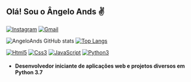 <h2>Olá! Sou o Ângelo Ands ✌️</h2>

[![Instagram](https://img.shields.io/badge/Instagram-E4405F?style=for-the-badge&logo=instagram&logoColor=white)](https://instagram.com/ands_aa)
[![Gmail](https://img.shields.io/badge/Gmail-D14836?style=for-the-badge&logo=gmail&logoColor=white)](https://gmail.com/angeloandrade143@gmail.com)

![AngeloAnds GitHub stats](https://github-readme-stats.vercel.app/api?username=AngelAnds&show_icons=true&theme=tokyonight)
[![Top Langs](https://github-readme-stats.vercel.app/api/top-langs/?username=AngelAnds&layout=compactlangs_count=7&theme=tokyonight)](https://github.com/AngelAnds/github-readme-stats)

[![Html5](https://img.shields.io/badge/HTML5-E34F26?style=for-the-badge&logo=html5&logoColor=white)](https://github.com/AngelAnds)
[![Css3](https://img.shields.io/badge/CSS3-1572B6?style=for-the-badge&logo=css3&logoColor=white)](https://github.com/AngelAnds)
[![JavaScript](https://img.shields.io/badge/JavaScript-F7DF1E?style=for-the-badge&logo=javascript&logoColor=black)](https://github.com/AngelAnds)
[![Python3](https://img.shields.io/badge/Python-3776AB?style=for-the-badge&logo=python&logoColor=white)](https://github.com/AngelAnds)

+ <h4>Desenvolvedor iniciante de aplicações web e projetos diversos em Python 3.7</h4>
